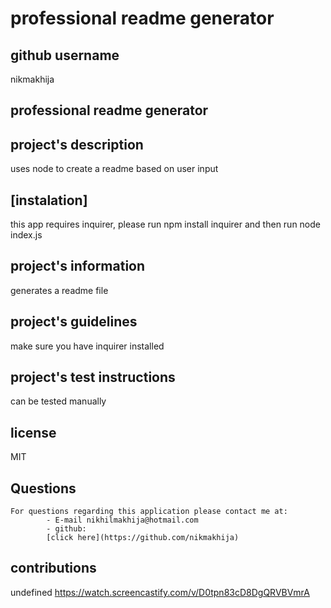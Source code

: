 # professional readme generator
## github username 
nikmakhija
## professional readme generator
## project's description 
uses node to create a readme based on user input
## [instalation] 
this app requires inquirer, please run npm install inquirer and then run node index.js
## project's information 
generates a readme file
## project's guidelines 
make sure you have inquirer installed
## project's test instructions
 can be tested manually
## license
 MIT
## Questions
    For questions regarding this application please contact me at:
            - E-mail nikhilmakhija@hotmail.com
            - github:
            [click here](https://github.com/nikmakhija)
## contributions 
undefined
https://watch.screencastify.com/v/D0tpn83cD8DgQRVBVmrA

    
